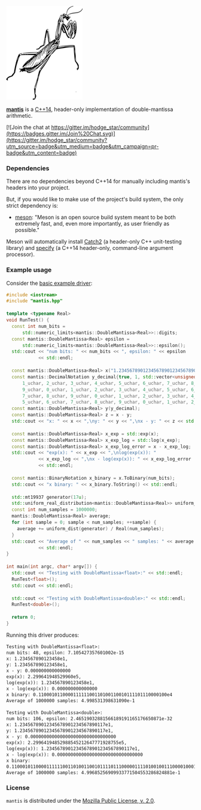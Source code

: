 ![](./images/mantis-50pct.png)

[**mantis**](https://gitlab.com/hodge_star/mantis) is a
[C++14](https://en.wikipedia.org/wiki/C%2B%2B14), header-only implementation of
double-mantissa arithmetic.

[![Join the chat at https://gitter.im/hodge_star/community](https://badges.gitter.im/Join%20Chat.svg)](https://gitter.im/hodge_star/community?utm_source=badge&utm_medium=badge&utm_campaign=pr-badge&utm_content=badge)

### Dependencies
There are no dependencies beyond C++14 for manually including mantis's headers
into your project.

But, if you would like to make use of the project's build system, the only
strict dependency is:

* [meson](http://mesonbuild.com): "Meson is an open source build system meant
to be both extremely fast, and, even more importantly, as user friendly as
possible."

Meson will automatically install
[Catch2](https://github.com/catchorg/Catch2) (a header-only C++
unit-testing library) and [specify](https://gitlab.com/hodge_star/specify)
(a C++14 header-only, command-line argument processor).

### Example usage

Consider the [basic example driver](https://gitlab.com/hodge_star/mantis/blob/master/example/basic.cc):
```c++
#include <iostream>
#include "mantis.hpp"

template <typename Real>
void RunTest() {
  const int num_bits =
      std::numeric_limits<mantis::DoubleMantissa<Real>>::digits;
  const mantis::DoubleMantissa<Real> epsilon =
      std::numeric_limits<mantis::DoubleMantissa<Real>>::epsilon();
  std::cout << "num bits: " << num_bits << ", epsilon: " << epsilon
            << std::endl;

  const mantis::DoubleMantissa<Real> x("1.2345678901234567890123456789012e1");
  const mantis::DecimalNotation y_decimal{true, 1, std::vector<unsigned char>{
      1_uchar, 2_uchar, 3_uchar, 4_uchar, 5_uchar, 6_uchar, 7_uchar, 8_uchar,
      9_uchar, 0_uchar, 1_uchar, 2_uchar, 3_uchar, 4_uchar, 5_uchar, 6_uchar,
      7_uchar, 8_uchar, 9_uchar, 0_uchar, 1_uchar, 2_uchar, 3_uchar, 4_uchar,
      5_uchar, 6_uchar, 7_uchar, 8_uchar, 9_uchar, 0_uchar, 1_uchar, 2_uchar}};
  const mantis::DoubleMantissa<Real> y(y_decimal);
  const mantis::DoubleMantissa<Real> z = x - y;
  std::cout << "x: " << x << ",\ny: " << y << ",\nx - y: " << z << std::endl;

  const mantis::DoubleMantissa<Real> x_exp = std::exp(x);
  const mantis::DoubleMantissa<Real> x_exp_log = std::log(x_exp);
  const mantis::DoubleMantissa<Real> x_exp_log_error = x - x_exp_log;
  std::cout << "exp(x): " << x_exp << ",\nlog(exp(x)): "
            << x_exp_log << ",\nx - log(exp(x)): " << x_exp_log_error
            << std::endl;

  const mantis::BinaryNotation x_binary = x.ToBinary(num_bits);
  std::cout << "x binary: " << x_binary.ToString() << std::endl;

  std::mt19937 generator(17u);
  std::uniform_real_distribution<mantis::DoubleMantissa<Real>> uniform_dist;
  const int num_samples = 1000000;
  mantis::DoubleMantissa<Real> average;
  for (int sample = 0; sample < num_samples; ++sample) {
    average += uniform_dist(generator) / Real(num_samples);
  }
  std::cout << "Average of " << num_samples << " samples: " << average
            << std::endl;
}

int main(int argc, char* argv[]) {
  std::cout << "Testing with DoubleMantissa<float>:" << std::endl;
  RunTest<float>();
  std::cout << std::endl;

  std::cout << "Testing with DoubleMantissa<double>:" << std::endl;
  RunTest<double>();

  return 0;
}
```

Running this driver produces:
```
Testing with DoubleMantissa<float>:
num bits: 48, epsilon: 7.105427357601002e-15
x: 1.234567890123458e1,
y: 1.234567890123458e1,
x - y: 0.000000000000000
exp(x): 2.299641948529960e5,
log(exp(x)): 1.234567890123458e1,
x - log(exp(x)): 0.000000000000000
x binary: 0.110001011000011111100110100110010111101110000100e4
Average of 1000000 samples: 4.998531398631090e-1

Testing with DoubleMantissa<double>:
num bits: 106, epsilon: 2.46519032881566189191165176650871e-32
x: 1.23456789012345678901234567890117e1,
y: 1.23456789012345678901234567890117e1,
x - y: 0.00000000000000000000000000000000
exp(x): 2.29964194852988545212647771928755e5,
log(exp(x)): 1.23456789012345678901234567890117e1,
x - log(exp(x)): 0.00000000000000000000000000000000
x binary: 0.1100010110000111111001101001100101111011100000111101001001110000100011010110110011100011001000110010001111e4
Average of 1000000 samples: 4.99685256909933771504553286824881e-1
```

### License
`mantis` is distributed under the
[Mozilla Public License, v. 2.0](https://www.mozilla.org/media/MPL/2.0/index.815ca599c9df.txt).
